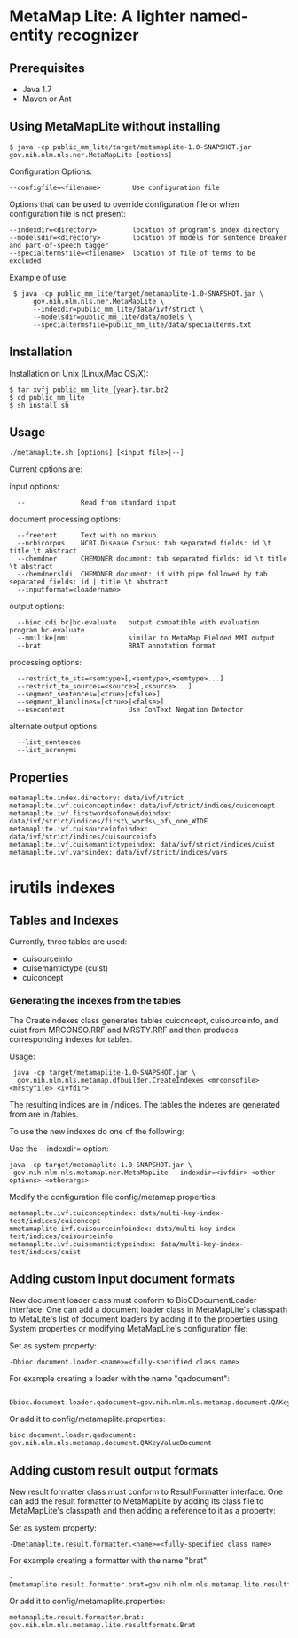 # MetaMap Lite: A lighter named-entity recognizer

## Prerequisites

* Java 1.7
* Maven or Ant

## Using MetaMapLite without installing

    $ java -cp public_mm_lite/target/metamaplite-1.0-SNAPSHOT.jar gov.nih.nlm.nls.ner.MetaMapLite [options]

Configuration Options:

    --configfile=<filename>        Use configuration file

Options that can be used to override configuration file or when
configuration file is not present:

    --indexdir=<directory>         location of program's index directory
    --modelsdir=<directory>        location of models for sentence breaker and part-of-speech tagger
	--specialtermsfile=<filename>  location of file of terms to be excluded

Example of use:

     $ java -cp public_mm_lite/target/metamaplite-1.0-SNAPSHOT.jar \
          gov.nih.nlm.nls.ner.MetaMapLite \
          --indexdir=public_mm_lite/data/ivf/strict \
          --modelsdir=public_mm_lite/data/models \
          --specialtermsfile=public_mm_lite/data/specialterms.txt

## Installation

Installation on Unix (Linux/Mac OS/X):

    $ tar xvfj public_mm_lite_{year}.tar.bz2
    $ cd public_mm_lite 
    $ sh install.sh

## Usage

    ./metamaplite.sh [options] [<input file>|--]

Current options are:

  input options:

      --              Read from standard input

  document processing options:

      --freetext      Text with no markup.
      --ncbicorpus    NCBI Disease Corpus: tab separated fields: id \t title \t abstract
      --chemdner      CHEMDNER document: tab separated fields: id \t title \t abstract
      --chemdnersldi  CHEMDNER document: id with pipe followed by tab separated fields: id | title \t abstract
	  --inputformat=<loadername>

  output options:

      --bioc|cdi|bc|bc-evaluate   output compatible with evaluation program bc-evaluate
      --mmilike|mmi               similar to MetaMap Fielded MMI output
      --brat                      BRAT annotation format

  processing options:

      --restrict_to_sts=<semtype>[,<semtype>,<semtype>...]
      --restrict_to_sources=<source>[,<source>...]
	  --segment_sentences=[<true>|<false>]
      --segment_blanklines=[<true>|<false>]
	  --usecontext                Use ConText Negation Detector

  alternate output options:

      --list_sentences
      --list_acronyms

## Properties

    metamaplite.index.directory: data/ivf/strict
    metamaplite.ivf.cuiconceptindex: data/ivf/strict/indices/cuiconcept
    metamaplite.ivf.firstwordsofonewideindex: data/ivf/strict/indices/first\_words\_of\_one_WIDE
    metamaplite.ivf.cuisourceinfoindex: data/ivf/strict/indices/cuisourceinfo
    metamaplite.ivf.cuisemantictypeindex: data/ivf/strict/indices/cuist
    metamaplite.ivf.varsindex: data/ivf/strict/indices/vars

# irutils indexes



## Tables and Indexes

Currently, three tables are used:

* cuisourceinfo
* cuisemantictype (cuist)
* cuiconcept

### Generating the indexes from the tables

The CreateIndexes class generates tables cuiconcept, cuisourceinfo,
and cuist from MRCONSO.RRF and MRSTY.RRF and then produces
corresponding indexes for tables.

Usage: 

     java -cp target/metamaplite-1.0-SNAPSHOT.jar \
      gov.nih.nlm.nls.metamap.dfbuilder.CreateIndexes <mrconsofile> <mrstyfile> <ivfdir>

The resulting indices are in <ivfdir>/indices.  The tables the indexes
are generated from are in <ivfdir>/tables.

To use the new indexes do one of the following:

Use the --indexdir=<directory> option:

    java -cp target/metamaplite-1.0-SNAPSHOT.jar \
     gov.nih.nlm.nls.metamap.ner.MetaMapLite --indexdir=<ivfdir> <other-options> <otherargs>

Modify the configuration file config/metamap.properties:

    metamaplite.ivf.cuiconceptindex: data/multi-key-index-test/indices/cuiconcept
    mmetamaplite.ivf.cuisourceinfoindex: data/multi-key-index-test/indices/cuisourceinfo
    metamaplite.ivf.cuisemantictypeindex: data/multi-key-index-test/indices/cuist


## Adding custom input document formats

New document loader class must conform to BioCDocumentLoader
interface.  One can add a document loader class in MetaMapLite's
classpath to MetaLite's list of document loaders by adding it to the
properties using System properties or modifying MetaMapLite's
configuration file:

Set as system property:

    -Dbioc.document.loader.<name>=<fully-specified class name>

For example creating a loader with the name "qadocument":

    -Dbioc.document.loader.qadocument=gov.nih.nlm.nls.metamap.document.QAKeyValueDocument

Or add it to config/metamaplite.properties:

    bioc.document.loader.qadocument: gov.nih.nlm.nls.metamap.document.QAKeyValueDocument

## Adding custom result output formats

New result formatter class must conform to ResultFormatter interface.
One can add the result formatter to MetaMapLite by adding its class
file to MetaMapLite's classpath and then adding a reference to it as a
property:

Set as system property:

    -Dmetamaplite.result.formatter.<name>=<fully-specified class name>

For example creating a formatter with the name "brat":

    -Dmetamaplite.result.formatter.brat=gov.nih.nlm.nls.metamap.lite.resultformats.Brat

Or add it to config/metamaplite.properties:

    metamaplite.result.formatter.brat: gov.nih.nlm.nls.metamap.lite.resultformats.Brat

